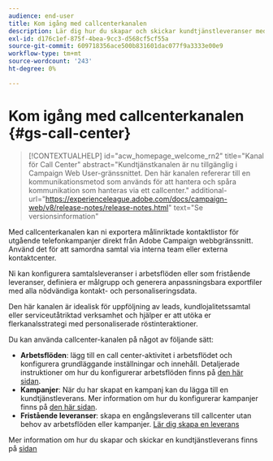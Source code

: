 ```yaml
---
audience: end-user
title: Kom igång med callcenterkanalen
description: Lär dig hur du skapar och skickar kundtjänstleveranser med Adobe Campaign Web
exl-id: d176c1ef-875f-4bea-9cc3-d568cf5cf55a
source-git-commit: 609718356ace500b831601dac077f9a3333e00e9
workflow-type: tm+mt
source-wordcount: '243'
ht-degree: 0%

---
```


# Kom igång med callcenterkanalen {#gs-call-center}

>[!CONTEXTUALHELP]
>id="acw_homepage_welcome_rn2"
>title="Kanal för Call Center"
>abstract="Kundtjänstkanalen är nu tillgänglig i Campaign Web User-gränssnittet. Den här kanalen refererar till en kommunikationsmetod som används för att hantera och spåra kommunikation som hanteras via ett callcenter."
>additional-url="https://experienceleague.adobe.com/docs/campaign-web/v8/release-notes/release-notes.html" text="Se versionsinformation"

Med callcenterkanalen kan ni exportera målinriktade kontaktlistor för utgående telefonkampanjer direkt från Adobe Campaign webbgränssnitt. Använd det för att samordna samtal via interna team eller externa kontaktcenter.

Ni kan konfigurera samtalsleveranser i arbetsflöden eller som fristående leveranser, definiera er målgrupp och generera anpassningsbara exportfiler med alla nödvändiga kontakt- och personaliseringsdata.

Den här kanalen är idealisk för uppföljning av leads, kundlojalitetssamtal eller serviceutåtriktad verksamhet och hjälper er att utöka er flerkanalsstrategi med personaliserade röstinteraktioner.

Du kan använda callcenter-kanalen på något av följande sätt:

* **Arbetsflöden**: lägg till en call center-aktivitet i arbetsflödet och konfigurera grundläggande inställningar och innehåll. Detaljerade instruktioner om hur du konfigurerar arbetsflöden finns på [den här sidan](../workflows/gs-workflow-creation.md).
* **Kampanjer**: När du har skapat en kampanj kan du lägga till en kundtjänstleverans. Mer information om hur du konfigurerar kampanjer finns på [den här sidan](../campaigns/gs-campaigns.md).
* **Fristående leveranser**: skapa en engångsleverans till callcenter utan behov av arbetsflöden eller kampanjer. [Lär dig skapa en leverans](../msg/gs-deliveries.md)

Mer information om hur du skapar och skickar en kundtjänstleverans finns på [sidan](../call-center/create-call-center.md)
